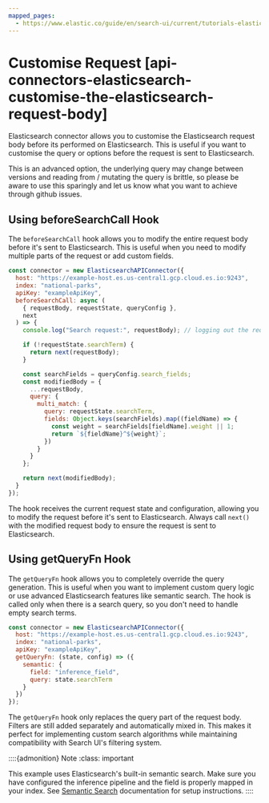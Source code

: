 ```yaml
---
mapped_pages:
  - https://www.elastic.co/guide/en/search-ui/current/tutorials-elasticsearch-customise-request.html
---
```


# Customise Request [api-connectors-elasticsearch-customise-the-elasticsearch-request-body]

Elasticsearch connector allows you to customise the Elasticsearch request body before its performed on Elasticsearch. This is useful if you want to customise the query or options before the request is sent to Elasticsearch.

This is an advanced option, the underlying query may change between versions and reading from / mutating the query is brittle, so please be aware to use this sparingly and let us know what you want to achieve through github issues.

## Using beforeSearchCall Hook

The `beforeSearchCall` hook allows you to modify the entire request body before it's sent to Elasticsearch. This is useful when you need to modify multiple parts of the request or add custom fields.

```js
const connector = new ElasticsearchAPIConnector({
  host: "https://example-host.es.us-central1.gcp.cloud.es.io:9243",
  index: "national-parks",
  apiKey: "exampleApiKey",
  beforeSearchCall: async (
    { requestBody, requestState, queryConfig },
    next
  ) => {
    console.log("Search request:", requestBody); // logging out the requestBody before sending to Elasticsearch

    if (!requestState.searchTerm) {
      return next(requestBody);
    }

    const searchFields = queryConfig.search_fields;
    const modifiedBody = {
      ...requestBody,
      query: {
        multi_match: {
          query: requestState.searchTerm,
          fields: Object.keys(searchFields).map((fieldName) => {
            const weight = searchFields[fieldName].weight || 1;
            return `${fieldName}^${weight}`;
          })
        }
      }
    };

    return next(modifiedBody);
  }
});
```

The hook receives the current request state and configuration, allowing you to modify the request before it's sent to Elasticsearch. Always call `next()` with the modified request body to ensure the request is sent to Elasticsearch.

## Using getQueryFn Hook

The `getQueryFn` hook allows you to completely override the query generation. This is useful when you want to implement custom query logic or use advanced Elasticsearch features like semantic search. The hook is called only when there is a search query, so you don't need to handle empty search terms.

```js
const connector = new ElasticsearchAPIConnector({
  host: "https://example-host.es.us-central1.gcp.cloud.es.io:9243",
  index: "national-parks",
  apiKey: "exampleApiKey",
  getQueryFn: (state, config) => ({
    semantic: {
      field: "inference_field",
      query: state.searchTerm
    }
  })
});
```

The `getQueryFn` hook only replaces the query part of the request body. Filters are still added separately and automatically mixed in. This makes it perfect for implementing custom search algorithms while maintaining compatibility with Search UI's filtering system.

::::{admonition} Note
:class: important

This example uses Elasticsearch's built-in semantic search. Make sure you have configured the inference pipeline and the field is properly mapped in your index. See [Semantic Search](https://www.elastic.co/docs/solutions/search/semantic-search) documentation for setup instructions.
::::
